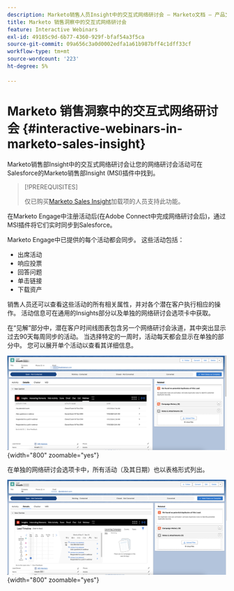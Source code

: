 ```yaml
---
description: Marketo销售人员Insight中的交互式网络研讨会 — Marketo文档 — 产品文档
title: Marketo 销售洞察中的交互式网络研讨会
feature: Interactive Webinars
exl-id: 49185c9d-6b77-4360-929f-bfaf54a3f5ca
source-git-commit: 09a656c3a0d0002edfa1a61b987bff4c1dff33cf
workflow-type: tm+mt
source-wordcount: '223'
ht-degree: 5%

---
```


# Marketo 销售洞察中的交互式网络研讨会 {#interactive-webinars-in-marketo-sales-insight}

Marketo销售部Insight中的交互式网络研讨会让您的网络研讨会活动可在Salesforce的Marketo销售部Insight (MSI)插件中找到。

>[!PREREQUISITES]
>
>仅已购买[Marketo Sales Insight](https://business.adobe.com/cn/products/marketo/sales-intelligence-engagement.html)加载项的人员支持此功能。

在Marketo Engage中注册活动后(在Adobe Connect中完成网络研讨会后)，通过MSI插件将它们实时同步到Salesforce。

Marketo Engage中已提供的每个活动都会同步。 这些活动包括：

* 出席活动
* 响应投票
* 回答问题
* 单击链接
* 下载资产

销售人员还可以查看这些活动的所有相关属性，并对各个潜在客户执行相应的操作。 活动信息可在通用的Insights部分以及单独的网络研讨会选项卡中获取。

在“见解”部分中，潜在客户时间线图表包含另一个网络研讨会泳道，其中突出显示过去90天每周同步的活动。 当选择特定的一周时，活动每天都会显示在单独的部分中。 您可以展开单个活动以查看其详细信息。

![](assets/interactive-webinars-in-marketo-sales-insight-1.png){width="800" zoomable="yes"}

在单独的网络研讨会选项卡中，所有活动（及其日期）也以表格形式列出。

![](assets/interactive-webinars-in-marketo-sales-insight-2.png){width="800" zoomable="yes"}
